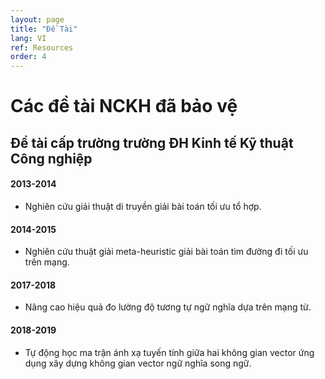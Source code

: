 ```yaml
---
layout: page
title: "Đề Tài"
lang: VI
ref: Resources
order: 4
---
```

# Các đề tài NCKH đã bảo vệ
## Đề tài cấp trường trường ĐH Kinh tế Kỹ thuật Công nghiệp
#### 2013-2014
* Nghiên cứu giải thuật di truyền giải bài toán tối ưu tổ hợp. 
#### 2014-2015
* Nghiên cứu thuật giải meta-heuristic giải bài toán tìm đường đi tối ưu trên mạng. 
#### 2017-2018
* Nâng cao hiệu quả đo lường độ tương tự ngữ nghĩa dựa trên mạng từ.
#### 2018-2019
* Tự động học ma trận ánh xạ tuyến tính giữa hai không gian vector ứng dụng xây dựng không gian vector ngữ nghĩa song ngữ.

